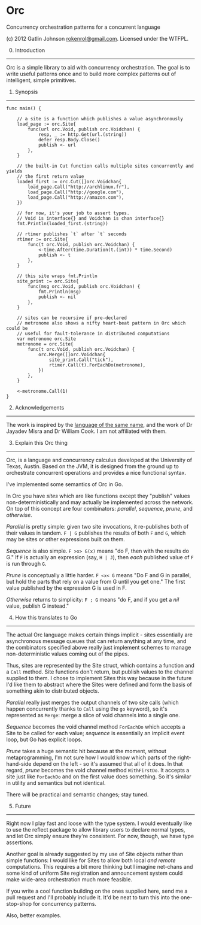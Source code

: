 Orc
===

Concurrency orchestration patterns for a concurrent language

(c) 2012 Gatlin Johnson <rokenrol@gmail.com>. Licensed under the WTFPL.

0. Introduction
---

Orc is a simple library to aid with concurrency orchestration. The goal is to
write useful patterns once and to build more complex patterns out of
intelligent, simple primitives.

1. Synopsis
---

    func main() {

        // a site is a function which publishes a value asynchronously
        load_page := orc.Site{
            func(url orc.Void, publish orc.Voidchan) {
                resp, _ := http.Get(url.(string))
                defer resp.Body.Close()
                publish <- url
            },
        }

        // the built-in Cut function calls multiple sites concurrently and yields
        // the first return value
        loaded_first := orc.Cut([]orc.Voidchan{
            load_page.Call("http://archlinux.fr"),
            load_page.Call("http://google.com"),
            load_page.Call("http://amazon.com"),
        })

        // for now, it's your job to assert types.
        // Void is interface{} and Voidchan is chan interface{}
        fmt.Println(loaded_first.(string))

        // rtimer publishes `t` after `t` seconds
        rtimer := orc.Site{
            func(t orc.Void, publish orc.Voidchan) {
                <-time.After(time.Duration(t.(int)) * time.Second)
                publish <- t
            },
        }

        // this site wraps fmt.Println
        site_print := orc.Site{
            func(msg orc.Void, publish orc.Voidchan) {
                fmt.Println(msg)
                publish <- nil
            },
        }

        // sites can be recursive if pre-declared
        // metronome also shows a nifty heart-beat pattern in Orc which could be
        // useful for fault-tolerance in distributed computations
        var metronome orc.Site
        metronome = orc.Site{
            func(t orc.Void, publish orc.Voidchan) {
                orc.Merge([]orc.Voidchan{
                    site_print.Call("tick"),
                    rtimer.Call(t).ForEachDo(metronome),
                })
            },
        }

        <-metronome.Call(1)
    }

2. Acknowledgements
---

The work is inspired by the [language of the same name][1], and the work of Dr
Jayadev Misra and Dr William Cook. I am not affiliated with them.

3. Explain this Orc thing
---

Orc, is a language and concurrency calculus developed at the University of
Texas, Austin. Based on the JVM, it is designed from the ground up to
orchestrate concurrent operations and provides a nice functional syntax.

I've implemented some semantics of Orc in Go.

In Orc you have *sites* which are like functions except they "publish" values
non-deterministically and may actually be implemented across the network. On
top of this concept are four combinators: *parallel*, *sequence*, *prune*, and
*otherwise*.

*Parallel* is pretty simple: given two site invocations, it re-publishes both
of their values in tandem. `F | G` publishes the results of both `F` and `G`,
which may be sites or other expressions built on them.

*Sequence* is also simple. `F >x> G(x)` means "do F, then with the results do
G." If `F` is actually an expression (say, `H | J`), then *each* published
value of `F` is run through `G`.

*Prune* is conceptually a little harder. `F <x< G` means "Do F and G in
parallel, but hold the parts that rely on a value from G until you get one."
The first value published by the expression G is used in F.

*Otherwise* returns to simplicity: `F ; G` means "do F, and if you get a *nil*
value, publish G instead."

4. How this translates to Go
---

The actual Orc language makes certain things implicit - sites essentially are
asynchronous message queues that can return anything at any time, and the
combinators specified above really just implement schemes to manage
non-deterministic values coming out of the pipes.

Thus, sites are represented by the Site struct, which contains a function and a
`Call` method. Site functions don't return, but publish values to the channel
supplied to them. I chose to implement Sites this way because in the future I'd
like them to abstract where the Sites were defined and form the basis of
something akin to distributed objects.

*Parallel* really just merges the output channels of two site calls (which
happen concurrently thanks to `Call` using the `go` keyword), so it's
represented as `Merge`: merge a slice of void channels into a single one.

*Sequence* becomes the void channel method `ForEachDo` which accepts a Site to
be called for each value; *sequence* is essentially an implicit event loop, but
Go has explicit loops.

*Prune* takes a huge semantic hit because at the moment, without
metaprogramming, I'm not sure how I would know which parts of the
right-hand-side depend on the left - so it's assumed that all of it does. In
that regard, *prune* becomes the void channel method `WithFirstDo`. It accepts
a site just like `ForEachDo` and on the first value does something. So it's
similar in utility and semantics but not identical.

There will be practical and semantic changes; stay tuned.

5. Future
---

Right now I play fast and loose with the type system. I would eventually like
to use the reflect package to allow library users to declare normal types, and
let Orc simply ensure they're consistent. For now, though, we have type
assertions.

Another goal is already suggested by my use of Site objects rather than simple
functions: I would like for Sites to allow both local *and remote*
computations. This requires a bit more thinking but I imagine net-chans and
some kind of uniform Site registration and announcement system could make
wide-area orchestration much more feasible.

If you write a cool function building on the ones supplied here, send me a pull
request and I'll probably include it. It'd be neat to turn this into the
one-stop-shop for concurrency patterns.

Also, better examples.

[1]: http://orc.csres.utexas.edu
